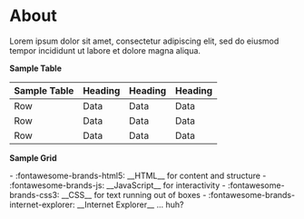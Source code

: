 # About

Lorem ipsum dolor sit amet, consectetur adipiscing elit, sed do eiusmod tempor incididunt ut labore et dolore magna aliqua.

**Sample Table**

| Sample Table | Heading | Heading | Heading |
| ------------ | ------- | ------- | ------- |
| Row          | Data    | Data    | Data    |
| Row          | Data    | Data    | Data    |
| Row          | Data    | Data    | Data    |

**Sample Grid**

<div class="grid cards" markdown>
- :fontawesome-brands-html5: __HTML__ for content and structure
- :fontawesome-brands-js: __JavaScript__ for interactivity
- :fontawesome-brands-css3: __CSS__ for text running out of boxes
- :fontawesome-brands-internet-explorer: __Internet Explorer__ ... huh?
</div>